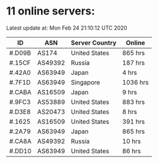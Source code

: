 # 11 online servers:

Latest update at: Mon Feb 24 21:10:12 UTC 2020

| ID | ASN | Server Country | Online |
| -- | --- | -------------- | ------ |
| #.D09B | AS174 | United States | 865 hrs |
| #.15CF | AS49392 | Russia | 187 hrs |
| #.42A0 | AS63949 | Japan | 4 hrs |
| #.7F1D | AS63949 | Singapore | 1036 hrs |
| #.CABA | AS16509 | Japan | 9 hrs |
| #.9FC3 | AS53889 | United States | 883 hrs |
| #.D3E8 | AS20473 | United States | 8 hrs |
| #.1625 | AS16509 | United States | 391 hrs |
| #.2A79 | AS63949 | Japan | 865 hrs |
| #.CA8A | AS49392 | Russia | 10 hrs |
| #.DD10 | AS63949 | United States | 86 hrs |

